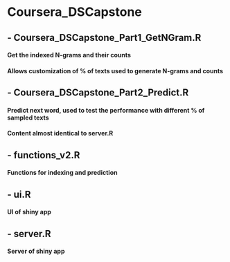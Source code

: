 # Coursera_DSCapstone
## - Coursera_DSCapstone_Part1_GetNGram.R
#### Get the indexed N-grams and their counts
#### Allows customization of % of texts used to generate N-grams and counts

## - Coursera_DSCapstone_Part2_Predict.R
#### Predict next word, used to test the performance with different % of sampled texts
#### Content almost identical to server.R

## - functions_v2.R
#### Functions for indexing and prediction

## - ui.R
#### UI of shiny app

## - server.R
#### Server of shiny app


